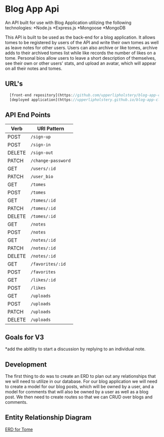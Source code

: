 # Blog App Api

An API built for use with <blog-app-client> Blog Application utilizing the following technologies:
*Node.js
*Express.js
*Mongoose
*MongoDB

This API is built to be used as the back-end for a blog application. It allows tomes to be registered by users of the API and write their own tomes as well as leave notes for other users. Users can also archive or like tomes, archive adds to their archived tomes list while like records the number of likes on a tome. Personal bios allow users to leave a short description of themselves, see their own or other users' stats, and upload an avatar, which will appear on all their notes and tomes.

## URL's

```js
  [front-end repository](https://github.com/upperlipholstery/blog-app-client)
  [deployed application](https://upperlipholstery.github.io/blog-app-client/)
```

## API End Points

| Verb   | URI Pattern            |
|--------|------------------------|
| POST   | `/sign-up`             |
| POST   | `/sign-in`             |
| DELETE | `/sign-out`            |
| PATCH  | `/change-password`     |
| GET    | `/users/:id`           |
| PATCH  | `/user_bio`            |
| GET    | `/tomes`               |
| POST   | `/tomes`               |
| GET    | `/tomes/:id`           |
| PATCH  | `/tomes/:id`           |
| DELETE | `/tomes/:id`           |
| GET    | `/notes`               |
| POST   | `/notes`               |
| GET    | `/notes/:id`           |
| PATCH  | `/notes/:id`           |
| DELETE | `/notes/:id`           |
| GET    | `/favorites/:id`       |
| POST   | `/favorites`           |
| GET    | `/likes/:id`           |
| POST   | `/likes`               |
| GET    | `/uploads`             |
| POST   | `/uploads`             |
| PATCH  | `/uploads`             |
| DELETE | `/uploads`             |


## Goals for V3
*add the abitlity to start a discussion by replying to an individual note.


## Development
  The first thing to do was to create an ERD to plan out any relationships that we will need to utilize in our database.
  For our blog application we will need to create a model for our blog posts, which will be owned by a user, and a model for comments that will also be owned by a user as well as a blog post. We then need to create routes so that we can CRUD over blogs and comments.

## Entity Relationship Diagram

[ERD for Tome](./TOME_ERD.png)
